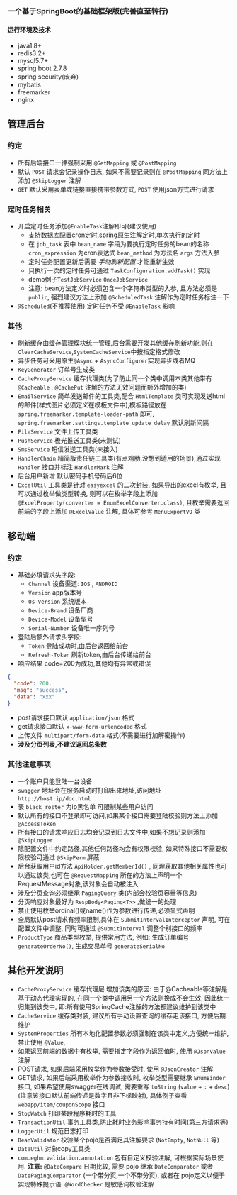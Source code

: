 ### 一个基于SpringBoot的基础框架版(完善直至转行)


#### 运行环境及技术
* java1.8+
* redis3.2+
* mysql5.7+
* spring boot 2.7.8
* spring security(废弃)
* mybatis
* freemarker
* nginx

## 管理后台

### 约定
* 所有后端接口一律强制采用 `@GetMapping` 或 `@PostMapping`
* 默认 `POST` 请求会记录操作日志, 如果不需要记录则在 `@PostMapping` 同方法上添加 `@SkipLogger` 注解
* `GET` 默认采用表单或链接直接携带参数方式, `POST` 使用json方式进行请求

### 定时任务相关
* 开启定时任务添加`@EnableTask`注解即可(建议使用)
    * 支持数据库配置cron定时,spring原生注解定时,单次执行的定时
    * 在 `job_task` 表中 `bean_name` 字段为要执行定时任务的bean的名称 `cron_expression` 为cron表达式 `bean_method` 为方法名 `args` 方法入参
    * 定时任务配置更新后需要 *手动刷新配置* 才能重新生效
    * 只执行一次的定时任务可通过 `TaskConfiguration.addTask()` 实现
    * demo例子`TestJobService` `OnceJobService`
    * 注意: bean方法定义时必须包含一个字符串类型的入参, 且方法必须是 `public`, 强烈建议方法上添加 `@ScheduledTask` 注解作为定时任务标注一下
* `@Scheduled`(不推荐使用) 定时任务不受 `@EnableTask` 影响
    
### 其他
* 刷新缓存由缓存管理模块统一管理,后台需要开发其他缓存刷新功能,则在`ClearCacheService`,`SystemCacheService`中按指定格式修改
* 异步任务可采用原生`@Async` + `AsyncConfigurer`实现异步或者MQ
* `KeyGenerator` 订单号生成类
* `CacheProxyService` 缓存代理类(为了防止同一个类中调用本类其他带有 `@Cacheable` , `@CachePut` 注解的方法无效问题而额外增加的类)
* `EmailService` 简单发送邮件的工具类,配合 `HtmlTemplate` 类可实现发送html的邮件(样式图片必须定义在模板文件中),模板路径放在 `spring.freemarker.template-loader-path` 即可, `spring.freemarker.settings.template_update_delay` 默认刷新间隔
* `FileService` 文件上传工具类
* `PushService` 极光推送工具类(未测试)
* `SmsService` 短信发送工具类(未接入)
* `HandlerChain` 精简版责任链工具类(有点鸡肋,没想到适用的场景),通过实现 `Handler` 接口并标注 `HandlerMark` 注解
* 后台用户新增 默认密码手机号码后6位
* `ExcelUtil` 工具类是针对 `easyexcel` 的二次封装, 如果导出的excel有枚举, 且可以通过枚举做类型转换, 则可以在枚举字段上添加 `@ExcelProperty(converter = EnumExcelConverter.class)`, 且枚举需要返回前端的字段上添加 `@ExcelValue` 注解, 具体可参考 `MenuExportVO` 类

## 移动端

### 约定
* 基础必填请求头字段:
    * `Channel` 设备渠道: `IOS` , `ANDROID`
    * `Version` app版本号
    * `Os-Version` 系统版本
    * `Device-Brand` 设备厂商
    * `Device-Model` 设备型号
    * `Serial-Number` 设备唯一序列号
* 登陆后额外请求头字段:
    * `Token` 登陆成功时,由后台返回给前台
    * `Refresh-Token` 刷新token,由后台传递给前台
* 响应结果 code=200为成功,其他均有异常或错误

```json
{
  "code": 200, 
  "msg": "success",
  "data": "xxx" 
}
```

* post请求接口默认 `application/json` 格式
* get请求接口默认 `x-www-form-urlencoded` 格式
* 上传文件 `multipart/form-data` 格式(不需要进行加解密操作)
* **涉及分页列表,不建议返回总条数**


### 其他注意事项
* 一个账户只能登陆一台设备
* `swagger` 地址会在服务启动时打印出来地址,访问地址 `http://host:ip/doc.html`
* 表 `black_roster` 为ip黑名单 可限制某些用户访问
* 默认所有的接口不登录即可访问,如果某个接口需要登陆校验则方法上添加 `@AccessToken`
* 所有接口的请求响应日志均会记录到日志文件中,如果不想记录则添加 `@SkipLogger`
* 除配置文件中约定路径,其他任何路径均会有权限校验, 如果特殊接口不需要权限校验可通过 `@SkipPerm` 屏蔽
* 后台获取用户id方法 `ApiHolder.getMemberId()` , 同理获取其他相关属性也可以通过该类,也可在 `@RequestMapping` 所在的方法上声明一个RequestMessage对象,该对象会自动被注入
* 涉及分页查询必须继承 `PagingQuery` 类(内部会校验页容量等信息)
* 分页响应对象最好为 `RespBody<Paging<T>>` ,做统一的处理
* 禁止使用枚举ordinal()或name()作为参数进行传递,必须显式声明
* 全局默认post请求有频率限制,具体在 `SubmitIntervalInterceptor` 声明, 可在配置文件中调整, 同时可通过 `@SubmitInterval` 调整个别接口的频率
* `ProductType` 商品类型枚举, 提供常用方法, 例如: 生成订单编号 `generateOrderNo()`, 生成交易单号 `generateSerialNo` 


## 其他开发说明
* `CacheProxyService` 缓存代理层 增加该类的原因: 由于@Cacheable等注解是基于动态代理实现的, 在同一个类中调用另一个方法则换成不会生效, 因此统一归集到该类中, 即:所有使用SpringCache注解的方法都建议维护到该类中
* `CacheService` 缓存类封装, 建议所有手动设置查询的缓存走该接口, 方便后期维护
* `SystemProperties` 所有本地化配置参数必须强制在该类中定义,方便统一维护, 禁止使用 `@Value`,
* 如果返回前端的数据中有枚举, 需要指定字段作为返回值时, 使用 `@JsonValue` 注解
* POST请求, 如果后端采用枚举作为参数接受时, 使用 `@JsonCreator` 注解
* GET请求, 如果后端采用枚举作为参数接收时, 枚举类型需要继承 `EnumBinder` 接口, 如果希望使用swagger在线调试, 需要重写 `toString` (`value` + `:` + `desc`) (注意该接口默认前端传递是数字且非下标映射), 具体例子查看 `webapp/item/couponScope` 接口
* `StopWatch` 打印某段程序耗时的工具
* `TransactionUtil` 事务工具类,防止耗时业务影响事务持有时间(第三方请求等)
* `LoggerUtil` 规范日志打印
* `BeanValidator` 校验某个pojo是否满足其注解要求 (`NotEmpty`, `NotNull` 等)
* `DataUtil` 对象copy工具类
* `com.eghm.validation.annotation` 包有自定义校验注解, 可根据实际场景使用. **注意:** `@DateCompare` 日期比较, 需要 pojo 继承 `DateComparator` 或者 `DatePagingComparator` (一个带分页,一个不带分页), 或者在 pojo定义以便于实现特殊提示语. `@WordChecker` 是敏感词校验注解